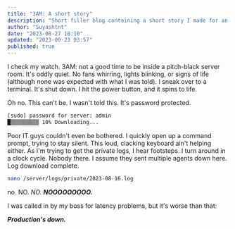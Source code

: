 ```yaml
---
title: "3AM: A short story"
description: "Short filler blog containing a short story I made for an English project"
author: "Suyashtnt"
date: "2023-08-27 18:10"
updated: "2023-09-23 03:57"
published: true
---
```


I check my watch. 3AM: not a good time to be inside a pitch-black server room. It's oddly quiet. No fans whirring, lights blinking, or signs of life (although none was expected with what I was told). I sneak over to a terminal. It's shut down. I hit the power button, and it spins to life.

Oh no.
This can't be.
I wasn't told this.
It's password protected.

```sh
[sudo] password for server: admin
█▒▒▒▒▒▒▒▒▒ 10% Downloading...
```

Poor IT guys couldn't even be bothered. I quickly open up a command prompt, trying to stay silent. This loud, clacking keyboard ain't helping either. As I'm trying to get the private logs, I hear footsteps. I turn around in a clock cycle. Nobody there. I assume they sent multiple agents down here. Log download complete.

```sh
nano /server/logs/private/2023-08-16.log
```

no. NO. _NO._ **_NOOOOOOOOO._**

I was called in by my boss for latency problems, but it's worse than that:

**_Production's down._**
